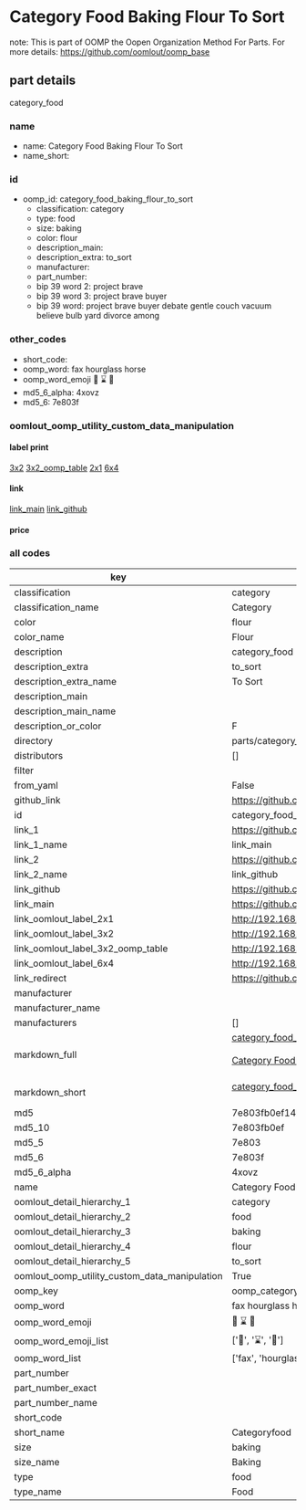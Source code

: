 # Category Food Baking Flour To Sort  

note: This is part of OOMP the Oopen Organization Method For Parts. For more details: https://github.com/oomlout/oomp_base

##  part details
  



category_food



### name
* name: Category Food Baking Flour To Sort
* name_short: 
### id
* oomp_id: category_food_baking_flour_to_sort
  * classification: category
  * type: food
  * size: baking
  * color: flour
  * description_main: 
  * description_extra: to_sort
  * manufacturer: 
  * part_number: 
  * bip 39 word 2: project brave
  * bip 39 word 3: project brave buyer
  * bip 39 word: project brave buyer debate gentle couch vacuum believe bulb yard divorce among

### other_codes
* short_code: 
* oomp_word: fax hourglass horse
* oomp_word_emoji :fax: :hourglass: :horse:
* md5_6_alpha: 4xovz
* md5_6: 7e803f






### oomlout_oomp_utility_custom_data_manipulation
#### label print
[3x2](http://192.168.1.245:1112/?label=oomp%204xovz)
[3x2_oomp_table](http://192.168.1.108:1112/?label=oomp%204xovz)
[2x1](http://192.168.1.242:1112/?label=oomp%204xovz)
[6x4](http://192.168.1.55:1112/?label=oomp%204xovz)    

#### link

[link_main](https://github.com/oomlout/oomlout_oomp_version_1_messy/tree/main/parts/category_food_baking_flour_to_sort) [link_github](https://github.com/oomlout/oomlout_oomp_version_1_messy/tree/main/parts/category_food_baking_flour_to_sort)                             

#### price







### all codes 
| key | value |  
| --- | --- |  
| classification | category |  
| classification_name | Category |  
| color | flour |  
| color_name | Flour |  
| description | category_food |  
| description_extra | to_sort |  
| description_extra_name | To Sort |  
| description_main |  |  
| description_main_name |  |  
| description_or_color | F  |  
| directory | parts/category_food_baking_flour_to_sort |  
| distributors | [] |  
| filter |  |  
| from_yaml | False |  
| github_link | https://github.com/oomlout/oomlout_oomp_part_src/tree/main/parts/category_food_baking_flour_to_sort |  
| id | category_food_baking_flour_to_sort |  
| link_1 | https://github.com/oomlout/oomlout_oomp_version_1_messy/tree/main/parts/category_food_baking_flour_to_sort |  
| link_1_name | link_main |  
| link_2 | https://github.com/oomlout/oomlout_oomp_version_1_messy/tree/main/parts/category_food_baking_flour_to_sort |  
| link_2_name | link_github |  
| link_github | https://github.com/oomlout/oomlout_oomp_version_1_messy/tree/main/parts/category_food_baking_flour_to_sort |  
| link_main | https://github.com/oomlout/oomlout_oomp_version_1_messy/tree/main/parts/category_food_baking_flour_to_sort |  
| link_oomlout_label_2x1 | http://192.168.1.242:1112/?label=oomp%204xovz |  
| link_oomlout_label_3x2 | http://192.168.1.245:1112/?label=oomp%204xovz |  
| link_oomlout_label_3x2_oomp_table | http://192.168.1.108:1112/?label=oomp%204xovz |  
| link_oomlout_label_6x4 | http://192.168.1.55:1112/?label=oomp%204xovz |  
| link_redirect | https://github.com/oomlout/oomlout_oomp_version_1_messy/tree/main/parts/category_food_baking_flour_to_sort |  
| manufacturer |  |  
| manufacturer_name |  |  
| manufacturers | [] |  
| markdown_full | [category_food_baking_flour_to_sort](none)<br>[](none)<br>[Category Food Baking Flour To Sort](none)<br><br> |  
| markdown_short | [category_food_baking_flour_to_sort](none)<br><br> |  
| md5 | 7e803fb0ef14be10c3b093843ec6d560 |  
| md5_10 | 7e803fb0ef |  
| md5_5 | 7e803 |  
| md5_6 | 7e803f |  
| md5_6_alpha | 4xovz |  
| name | Category Food Baking Flour To Sort |  
| oomlout_detail_hierarchy_1 | category |  
| oomlout_detail_hierarchy_2 | food |  
| oomlout_detail_hierarchy_3 | baking |  
| oomlout_detail_hierarchy_4 | flour |  
| oomlout_detail_hierarchy_5 | to_sort |  
| oomlout_oomp_utility_custom_data_manipulation | True |  
| oomp_key | oomp_category_food_baking_flour_to_sort |  
| oomp_word | fax hourglass horse |  
| oomp_word_emoji | :fax: :hourglass: :horse: |  
| oomp_word_emoji_list | [':fax:', ':hourglass:', ':horse:'] |  
| oomp_word_list | ['fax', 'hourglass', 'horse'] |  
| part_number |  |  
| part_number_exact |  |  
| part_number_name |  |  
| short_code |  |  
| short_name | Categoryfood |  
| size | baking |  
| size_name | Baking |  
| type | food |  
| type_name | Food |  
